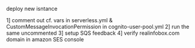 deploy new isntance

1] comment out cf. vars in serverless.yml & CustomMessageInvocationPermission in cognito-user-pool.yml
2] run the same uncommented
3] setup SQS feedback
4] verify realinfobox.com domain in amazon SES console
